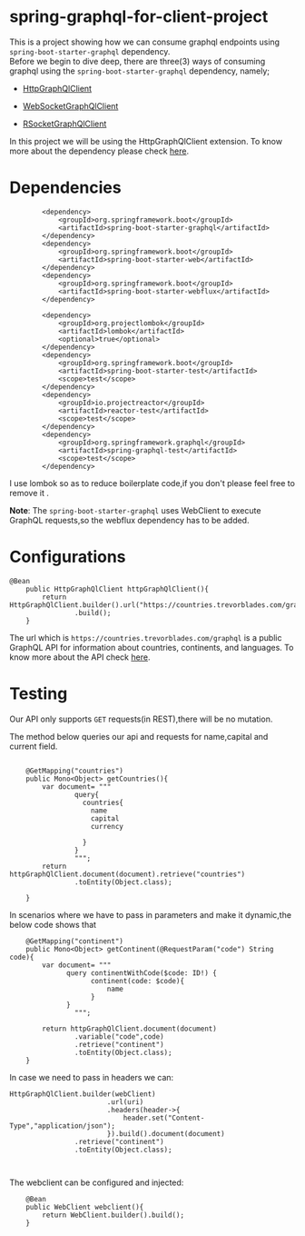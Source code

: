 # spring-graphql-for-client-project

This is a project showing how we can consume graphql endpoints using `spring-boot-starter-graphql` dependency.
<br/>
Before we begin to dive deep, there are three(3) ways of consuming graphql 
using the `spring-boot-starter-graphql` dependency, namely;
* [HttpGraphQlClient](https://docs.spring.io/spring-graphql/docs/current-SNAPSHOT/reference/html/#client.httpgraphqlclient)

* [WebSocketGraphQlClient](https://docs.spring.io/spring-graphql/docs/current-SNAPSHOT/reference/html/#client.websocketgraphqlclient)

* [RSocketGraphQlClient](https://docs.spring.io/spring-graphql/docs/current-SNAPSHOT/reference/html/#client.rsocketgraphqlclient)

In this project we will be using the HttpGraphQlClient extension. To know more about the dependency please check [here](https://docs.spring.io/spring-graphql/docs/current-SNAPSHOT/reference/html/).

# Dependencies
```
		<dependency>
			<groupId>org.springframework.boot</groupId>
			<artifactId>spring-boot-starter-graphql</artifactId>
		</dependency>
		<dependency>
			<groupId>org.springframework.boot</groupId>
			<artifactId>spring-boot-starter-web</artifactId>
		</dependency>
		<dependency>
			<groupId>org.springframework.boot</groupId>
			<artifactId>spring-boot-starter-webflux</artifactId>
		</dependency>

		<dependency>
			<groupId>org.projectlombok</groupId>
			<artifactId>lombok</artifactId>
			<optional>true</optional>
		</dependency>
		<dependency>
			<groupId>org.springframework.boot</groupId>
			<artifactId>spring-boot-starter-test</artifactId>
			<scope>test</scope>
		</dependency>
		<dependency>
			<groupId>io.projectreactor</groupId>
			<artifactId>reactor-test</artifactId>
			<scope>test</scope>
		</dependency>
		<dependency>
			<groupId>org.springframework.graphql</groupId>
			<artifactId>spring-graphql-test</artifactId>
			<scope>test</scope>
		</dependency>
```
I use lombok so as to reduce boilerplate code,if you don't please feel free to remove it .

**Note**: The `spring-boot-starter-graphql` uses WebClient to execute GraphQL requests,so the webflux dependency has to be added.

# Configurations
```
@Bean
    public HttpGraphQlClient httpGraphQlClient(){
        return HttpGraphQlClient.builder().url("https://countries.trevorblades.com/graphql")
                .build();
    }

```

The url which is `https://countries.trevorblades.com/graphql` is a public GraphQL API for information about countries, continents, and languages.
To know more about the API check [here](https://studio.apollographql.com/public/countries/variant/current/home).

# Testing
Our API only supports `GET` requests(in REST),there will be no mutation.

The method below queries our api and requests for name,capital and current field.
```

    @GetMapping("countries")
    public Mono<Object> getCountries(){
        var document= """
                query{
                  countries{
                    name
                    capital
                    currency
                    
                  }
                }
                """;
        return httpGraphQlClient.document(document).retrieve("countries")
                .toEntity(Object.class);

    }

```

In scenarios where we have to pass in parameters and make it dynamic,the below code shows that
```
    @GetMapping("continent")
    public Mono<Object> getContinent(@RequestParam("code") String code){
        var document= """
              query continentWithCode($code: ID!) {
                    continent(code: $code){
                        name
                    }
              }
                """;

        return httpGraphQlClient.document(document)
                .variable("code",code)
                .retrieve("continent")
                .toEntity(Object.class);
    }

```

In case we need to pass in headers we can:

```
HttpGraphQlClient.builder(webClient)
                        .url(uri)
                        .headers(header->{
                            header.set("Content-Type","application/json");
                        }).build().document(document)
                .retrieve("continent")
                .toEntity(Object.class);

       
```
The webclient can be configured and  injected:

```
    @Bean
    public WebClient webclient(){
        return WebClient.builder().build();
    }
```
